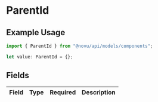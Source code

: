 # ParentId

## Example Usage

```typescript
import { ParentId } from "@novu/api/models/components";

let value: ParentId = {};
```

## Fields

| Field       | Type        | Required    | Description |
| ----------- | ----------- | ----------- | ----------- |